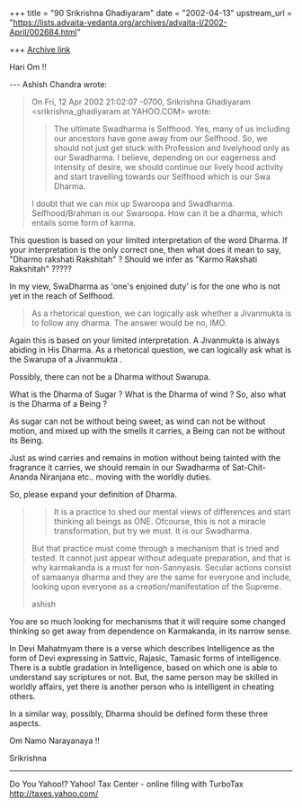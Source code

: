 +++
title = "90 Srikrishna Ghadiyaram"
date = "2002-04-13"
upstream_url = "https://lists.advaita-vedanta.org/archives/advaita-l/2002-April/002684.html"

+++
[Archive link](https://lists.advaita-vedanta.org/archives/advaita-l/2002-April/002684.html)

Hari Om !!

--- Ashish Chandra <ramkisno at HOTMAIL.COM> wrote:
> On Fri, 12 Apr 2002 21:02:07 -0700, Srikrishna
> Ghadiyaram
> <srikrishna_ghadiyaram at YAHOO.COM> wrote:
>
> >
> >The ultimate Swadharma is Selfhood. Yes, many of us
> >including our ancestors have gone away from our
> >Selfhood. So, we should not just get stuck with
> >Profession and livelyhood only as our Swadharma. I
> >believe, depending on our eagerness and intensity
> of
> >desire, we should continue our lively hood activity
> >and start travelling towards our Selfhood which is
> our
> >Swa Dharma.
> >
>
> I doubt that we can mix up Swaroopa and Swadharma.
> Selfhood/Brahman is our
> Swaroopa. How can it be a dharma, which entails some
> form of karma.

This question is based on your limited interpretation
of the word Dharma. If your interpretation is the only
correct one, then what does it mean to say, "Dharmo
rakshati Rakshitah" ? Should we infer as "Karmo
Rakshati Rakshitah" ?????

In my view, SwaDharma as 'one's enjoined duty' is for
the one who is not yet in the reach of Selfhood.

> As a
> rhetorical question, we can logically ask whether a
> Jivanmukta is to follow
> any dharma. The answer would be no, IMO.
>

Again this is based on your limited interpretation. A
Jivanmukta is always abiding in His Dharma. As a
rhetorical question, we can logically ask what is the
Swarupa of a Jivanmukta .

Possibly, there can not be a Dharma without Swarupa.

What is the Dharma of Sugar ? What is the Dharma of
wind ? So, also what is the Dharma of a Being ?

As sugar can not be without being sweet; as wind can
not be without motion, and mixed up with the smells it
carries, a Being can not be without its Being.

Just as wind carries and remains in motion without
being tainted with the fragrance it carries, we should
remain in our Swadharma of Sat-Chit-Ananda Niranjana
etc.. moving with the worldly duties.

So, please expand your definition of Dharma.

> >It is a practice to shed our mental views of
> >differences and start thinking  all beings as ONE.
> >Ofcourse, this is not a miracle transformation, but
> >try we must. It is our Swadharma.
> >
>
> But that practice must come through a mechanism that
> is tried and tested.
> It cannot just appear without adequate preparation,
> and that is why
> karmakanda is a must for non-Sannyasis. Secular
> actions consist of samaanya
> dharma and they are the same for everyone and
> include, looking upon
> everyone as a creation/manifestation of the Supreme.
>
> ashish

You are so much looking for mechanisms that it will
require some changed thinking so get away from
dependence on Karmakanda, in its narrow sense.

In Devi Mahatmyam there is a verse which describes
Intelligence as  the form of Devi expressing in
Sattvic, Rajasic, Tamasic forms of intelligence. There
is a subtle gradation in Intelligence, based on which
one is able to understand say scriptures or not. But,
the same person may be skilled in worldly affairs, yet
there is another person who is intelligent in cheating
others.

In a similar way, possibly, Dharma should be defined
form these three aspects.

Om Namo Narayanaya !!

Srikrishna


__________________________________________________
Do You Yahoo!?
Yahoo! Tax Center - online filing with TurboTax
http://taxes.yahoo.com/

